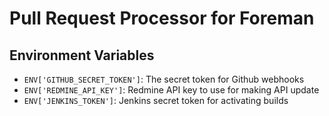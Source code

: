 # Pull Request Processor for Foreman

## Environment Variables

* `ENV['GITHUB_SECRET_TOKEN']`: The secret token for Github webhooks
* `ENV['REDMINE_API_KEY']`: Redmine API key to use for making API update
* `ENV['JENKINS_TOKEN']`: Jenkins secret token for activating builds
